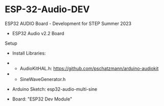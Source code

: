 # ESP-32-Audio-DEV
ESP32 AUDIO Board - Development for STEP Summer 2023
- ESP32 Audio v2.2 Board


Setup 
- Install Libraries: 
-  - AudioKitHAL.h: https://github.com/pschatzmann/arduino-audiokit
-  - SineWaveGenerator.h
-  Arduino Sketch: esp32-audio-multi-sine

- Board: "ESP32 Dev Module" 
